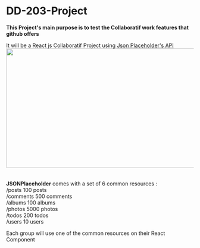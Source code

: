 # DD-203-Project

<b>This Project's main purpose is to test the Collaboratif work features that github offers</b>

It will be a React js Collaboratif Project using <a href="https://jsonplaceholder.typicode.com/">Json Placeholder's API</a>
<br>
 <img src="https://drive.google.com/uc?export=view&id=1XGKXcFunNUmCybIykB-fe0-xhtCqYq5s" width="820px" height="320px" />
<br> <br> <br>
<b>JSONPlaceholder</b> comes with a set of 6 common resources : <br>
/posts	100 posts <br>
/comments	500 comments <br>
/albums	100 albums <br>
/photos	5000 photos <br>
/todos	200 todos <br>
/users	10 users <br>


Each group will use one of the common resources on their React Component
